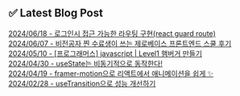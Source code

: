 
## ✅ Latest Blog Post

[2024/06/18 - 로그인시 접근 가능한 라우팅 구현(react guard route)](https://chaeyoung2.tistory.com/142) <br/>
[2024/06/07 - 비전공자 찐 수료생이 쓰는 제로베이스 프론트엔드 스쿨 후기](https://chaeyoung2.tistory.com/141) <br/>
[2024/05/10 - [프로그래머스] javascript | Level1 햄버거 만들기](https://chaeyoung2.tistory.com/140) <br/>
[2024/04/30 - useState는 비동기적으로 동작한다!](https://chaeyoung2.tistory.com/139) <br/>
[2024/04/19 - framer-motion으로 리액트에서 애니메이션을 쉽게  ✨](https://chaeyoung2.tistory.com/138) <br/>
[2024/02/28 - useTransition으로 성능 개선하기](https://chaeyoung2.tistory.com/137) <br/>

